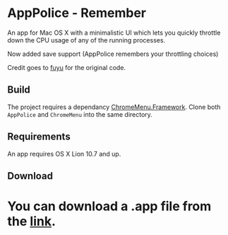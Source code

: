 AppPolice - Remember
=========

An app for Mac OS X with a minimalistic UI which lets you quickly throttle down the CPU usage of any of the running  processes.

Now added save support (AppPolice remembers your throttling choices)

Credit goes to [fuyu](https://github.com/fuyu/AppPolice) for the original code.


## Build

The project requires a dependancy [ChromeMenu.Framework](https://github.com/fuyu/ChromeMenu). Clone both ``AppPolice`` and ``ChromeMenu`` into the same directory.


## Requirements

An app requires OS X Lion 10.7 and up.


## Download

You can download a .app file from the [link](https://github.com/ahmed-shehata/AppPolice-Remember/blob/master/AppPolice.app.zip?raw=true).
=======

